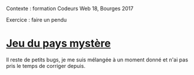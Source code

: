 Contexte : formation Codeurs Web 18, Bourges 2017

Exercice : faire un pendu

# [Jeu du pays mystère](https://rawgit.com/LaureBre/10_paysmystere/master/pays.html)

Il reste de petits bugs, je me suis mélangée à un moment donné et n'ai pas pris le temps de corriger depuis.
